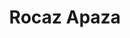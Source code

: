 ---
layout: autor
title: Rocaz Apaza
posicion: Ilustradora
generosAutor: Manga
selloAutor:
paisAutor:
selloAutor:

imagenAutor:
---